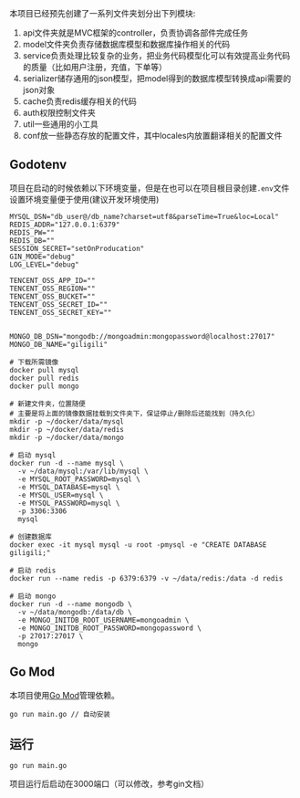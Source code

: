本项目已经预先创建了一系列文件夹划分出下列模块:

1. api文件夹就是MVC框架的controller，负责协调各部件完成任务
2. model文件夹负责存储数据库模型和数据库操作相关的代码
3. service负责处理比较复杂的业务，把业务代码模型化可以有效提高业务代码的质量（比如用户注册，充值，下单等）
4. serializer储存通用的json模型，把model得到的数据库模型转换成api需要的json对象
5. cache负责redis缓存相关的代码
6. auth权限控制文件夹
7. util一些通用的小工具
8. conf放一些静态存放的配置文件，其中locales内放置翻译相关的配置文件


## Godotenv

项目在启动的时候依赖以下环境变量，但是在也可以在项目根目录创建`.env`文件设置环境变量便于使用(建议开发环境使用)

```shell
MYSQL_DSN="db_user@/db_name?charset=utf8&parseTime=True&loc=Local"
REDIS_ADDR="127.0.0.1:6379"
REDIS_PW=""
REDIS_DB=""
SESSION_SECRET="setOnProducation"
GIN_MODE="debug"
LOG_LEVEL="debug"

TENCENT_OSS_APP_ID=""
TENCENT_OSS_REGION=""
TENCENT_OSS_BUCKET=""
TENCENT_OSS_SECRET_ID=""
TENCENT_OSS_SECRET_KEY=""


MONGO_DB_DSN="mongodb://mongoadmin:mongopassword@localhost:27017"
MONGO_DB_NAME="giligili"
```

```shell
# 下载所需镜像
docker pull mysql
docker pull redis
docker pull mongo

# 新建文件夹，位置随便
# 主要是将上面的镜像数据挂载到文件夹下，保证停止/删除后还能找到（持久化）
mkdir -p ~/docker/data/mysql
mkdir -p ~/docker/data/redis
mkdir -p ~/docker/data/mongo
```

```shell
# 启动 mysql
docker run -d --name mysql \
  -v ~/data/mysql:/var/lib/mysql \
  -e MYSQL_ROOT_PASSWORD=mysql \
  -e MYSQL_DATABASE=mysql \
  -e MYSQL_USER=mysql \
  -e MYSQL_PASSWORD=mysql \
  -p 3306:3306
  mysql

# 创建数据库
docker exec -it mysql mysql -u root -pmysql -e "CREATE DATABASE giligili;"
```

```shell
# 启动 redis
docker run --name redis -p 6379:6379 -v ~/data/redis:/data -d redis
```

```shell
# 启动 mongo
docker run -d --name mongodb \
  -v ~/data/mongodb:/data/db \
  -e MONGO_INITDB_ROOT_USERNAME=mongoadmin \
  -e MONGO_INITDB_ROOT_PASSWORD=mongopassword \
  -p 27017:27017 \
  mongo

```

## Go Mod

本项目使用[Go Mod](https://github.com/golang/go/wiki/Modules)管理依赖。

```shell
go run main.go // 自动安装
```

## 运行

```shell
go run main.go
```

项目运行后启动在3000端口（可以修改，参考gin文档）